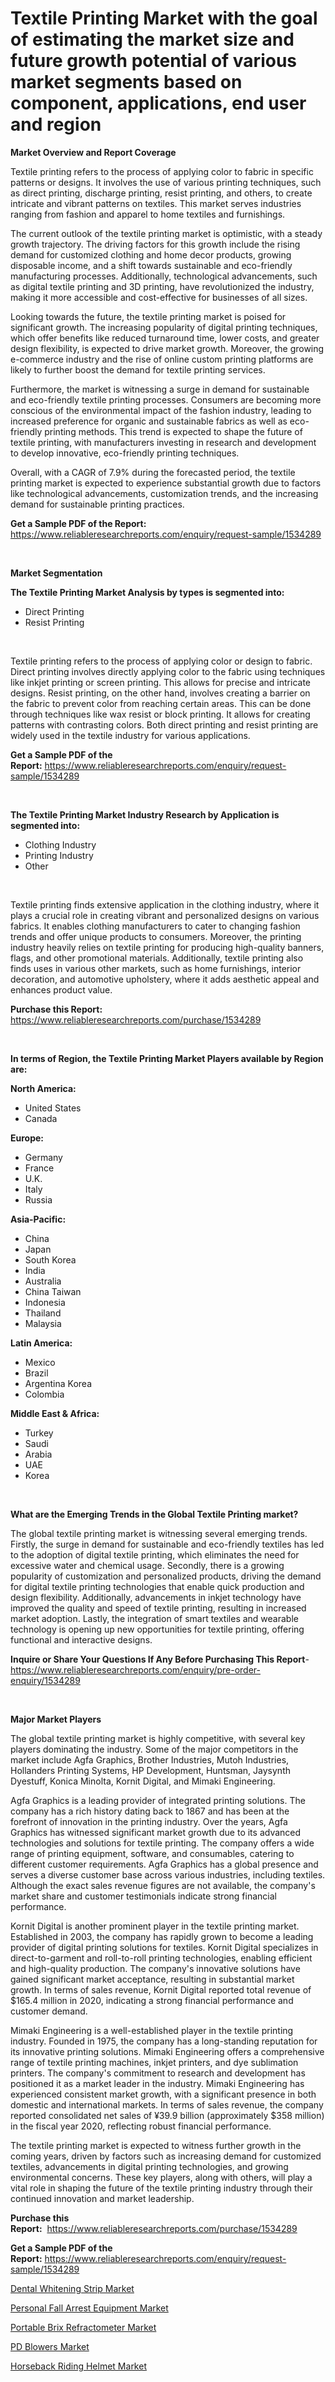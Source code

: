 <p><h1>Textile Printing Market with the goal of estimating the market size and future growth potential of various market segments based on component, applications, end user and region</h1></p><p><strong>Market Overview and Report Coverage</strong></p>
<p><p>Textile printing refers to the process of applying color to fabric in specific patterns or designs. It involves the use of various printing techniques, such as direct printing, discharge printing, resist printing, and others, to create intricate and vibrant patterns on textiles. This market serves industries ranging from fashion and apparel to home textiles and furnishings.</p><p>The current outlook of the textile printing market is optimistic, with a steady growth trajectory. The driving factors for this growth include the rising demand for customized clothing and home decor products, growing disposable income, and a shift towards sustainable and eco-friendly manufacturing processes. Additionally, technological advancements, such as digital textile printing and 3D printing, have revolutionized the industry, making it more accessible and cost-effective for businesses of all sizes.</p><p>Looking towards the future, the textile printing market is poised for significant growth. The increasing popularity of digital printing techniques, which offer benefits like reduced turnaround time, lower costs, and greater design flexibility, is expected to drive market growth. Moreover, the growing e-commerce industry and the rise of online custom printing platforms are likely to further boost the demand for textile printing services.</p><p>Furthermore, the market is witnessing a surge in demand for sustainable and eco-friendly textile printing processes. Consumers are becoming more conscious of the environmental impact of the fashion industry, leading to increased preference for organic and sustainable fabrics as well as eco-friendly printing methods. This trend is expected to shape the future of textile printing, with manufacturers investing in research and development to develop innovative, eco-friendly printing techniques.</p><p>Overall, with a CAGR of 7.9% during the forecasted period, the textile printing market is expected to experience substantial growth due to factors like technological advancements, customization trends, and the increasing demand for sustainable printing practices.</p></p>
<p><strong>Get a Sample PDF of the Report:</strong> <a href="https://www.reliableresearchreports.com/enquiry/request-sample/1534289">https://www.reliableresearchreports.com/enquiry/request-sample/1534289</a></p>
<p>&nbsp;</p>
<p><strong>Market Segmentation</strong></p>
<p><strong>The Textile Printing Market Analysis by types is segmented into:</strong></p>
<p><ul><li>Direct Printing</li><li>Resist Printing</li></ul></p>
<p>&nbsp;</p>
<p><p>Textile printing refers to the process of applying color or design to fabric. Direct printing involves directly applying color to the fabric using techniques like inkjet printing or screen printing. This allows for precise and intricate designs. Resist printing, on the other hand, involves creating a barrier on the fabric to prevent color from reaching certain areas. This can be done through techniques like wax resist or block printing. It allows for creating patterns with contrasting colors. Both direct printing and resist printing are widely used in the textile industry for various applications.</p></p>
<p><strong>Get a Sample PDF of the Report:</strong>&nbsp;<a href="https://www.reliableresearchreports.com/enquiry/request-sample/1534289">https://www.reliableresearchreports.com/enquiry/request-sample/1534289</a></p>
<p>&nbsp;</p>
<p><strong>The Textile Printing Market Industry Research by Application is segmented into:</strong></p>
<p><ul><li>Clothing Industry</li><li>Printing Industry</li><li>Other</li></ul></p>
<p>&nbsp;</p>
<p><p>Textile printing finds extensive application in the clothing industry, where it plays a crucial role in creating vibrant and personalized designs on various fabrics. It enables clothing manufacturers to cater to changing fashion trends and offer unique products to consumers. Moreover, the printing industry heavily relies on textile printing for producing high-quality banners, flags, and other promotional materials. Additionally, textile printing also finds uses in various other markets, such as home furnishings, interior decoration, and automotive upholstery, where it adds aesthetic appeal and enhances product value.</p></p>
<p><strong>Purchase this Report:</strong>&nbsp; <a href="https://www.reliableresearchreports.com/purchase/1534289">https://www.reliableresearchreports.com/purchase/1534289</a></p>
<p>&nbsp;</p>
<p><strong>In terms of Region, the Textile Printing Market Players available by Region are:</strong></p>
<p>
    <p> <strong> North America: </strong>
        <ul>
            <li>United States</li>
            <li>Canada</li>
        </ul>
        </p> 
    <p> <strong> Europe: </strong>
        <ul>
            <li>Germany</li>
            <li>France</li>
            <li>U.K.</li>
            <li>Italy</li>
            <li>Russia</li>
        </ul>
        </p> 
    <p> <strong> Asia-Pacific: </strong>
        <ul>
            <li>China</li>
            <li>Japan</li>
            <li>South Korea</li>
            <li>India</li>
            <li>Australia</li>
            <li>China Taiwan</li>
            <li>Indonesia</li>
            <li>Thailand</li>
            <li>Malaysia</li>
        </ul>
        </p> 
    <p> <strong> Latin America: </strong>
        <ul>
            <li>Mexico</li>
            <li>Brazil</li>
            <li>Argentina Korea</li>
            <li>Colombia</li>
        </ul>
        </p> 
    <p> <strong> Middle East & Africa: </strong>
        <ul>
            <li>Turkey</li>
            <li>Saudi</li>
            <li>Arabia</li>
            <li>UAE</li>
            <li>Korea</li>
        </ul>
    </p>
    </p>
<p>&nbsp;</p>
<p><strong>What are the Emerging Trends in the Global Textile Printing market?</strong></p>
<p><p>The global textile printing market is witnessing several emerging trends. Firstly, the surge in demand for sustainable and eco-friendly textiles has led to the adoption of digital textile printing, which eliminates the need for excessive water and chemical usage. Secondly, there is a growing popularity of customization and personalized products, driving the demand for digital textile printing technologies that enable quick production and design flexibility. Additionally, advancements in inkjet technology have improved the quality and speed of textile printing, resulting in increased market adoption. Lastly, the integration of smart textiles and wearable technology is opening up new opportunities for textile printing, offering functional and interactive designs.</p></p>
<p><strong>Inquire or Share Your Questions If Any Before Purchasing This Report</strong>- <a href="https://www.reliableresearchreports.com/enquiry/pre-order-enquiry/1534289">https://www.reliableresearchreports.com/enquiry/pre-order-enquiry/1534289</a></p>
<p>&nbsp;</p>
<p><strong>Major Market Players</strong></p>
<p><p>The global textile printing market is highly competitive, with several key players dominating the industry. Some of the major competitors in the market include Agfa Graphics, Brother Industries, Mutoh Industries, Hollanders Printing Systems, HP Development, Huntsman, Jaysynth Dyestuff, Konica Minolta, Kornit Digital, and Mimaki Engineering.</p><p>Agfa Graphics is a leading provider of integrated printing solutions. The company has a rich history dating back to 1867 and has been at the forefront of innovation in the printing industry. Over the years, Agfa Graphics has witnessed significant market growth due to its advanced technologies and solutions for textile printing. The company offers a wide range of printing equipment, software, and consumables, catering to different customer requirements. Agfa Graphics has a global presence and serves a diverse customer base across various industries, including textiles. Although the exact sales revenue figures are not available, the company's market share and customer testimonials indicate strong financial performance.</p><p>Kornit Digital is another prominent player in the textile printing market. Established in 2003, the company has rapidly grown to become a leading provider of digital printing solutions for textiles. Kornit Digital specializes in direct-to-garment and roll-to-roll printing technologies, enabling efficient and high-quality production. The company's innovative solutions have gained significant market acceptance, resulting in substantial market growth. In terms of sales revenue, Kornit Digital reported total revenue of $165.4 million in 2020, indicating a strong financial performance and customer demand.</p><p>Mimaki Engineering is a well-established player in the textile printing industry. Founded in 1975, the company has a long-standing reputation for its innovative printing solutions. Mimaki Engineering offers a comprehensive range of textile printing machines, inkjet printers, and dye sublimation printers. The company's commitment to research and development has positioned it as a market leader in the industry. Mimaki Engineering has experienced consistent market growth, with a significant presence in both domestic and international markets. In terms of sales revenue, the company reported consolidated net sales of ¥39.9 billion (approximately $358 million) in the fiscal year 2020, reflecting robust financial performance.</p><p>The textile printing market is expected to witness further growth in the coming years, driven by factors such as increasing demand for customized textiles, advancements in digital printing technologies, and growing environmental concerns. These key players, along with others, will play a vital role in shaping the future of the textile printing industry through their continued innovation and market leadership.</p></p>
<p><strong>Purchase this Report:</strong>&nbsp;&nbsp;<a href="https://www.reliableresearchreports.com/purchase/1534289">https://www.reliableresearchreports.com/purchase/1534289</a></p>
<p></p>
<p><strong>Get a Sample PDF of the Report:</strong>&nbsp;<a href="https://www.reliableresearchreports.com/enquiry/request-sample/1534289">https://www.reliableresearchreports.com/enquiry/request-sample/1534289</a></p>
<p><p><a href="https://medium.com/@alaynagrant2023/dental-whitening-strip-market-the-key-to-successful-business-strategy-forecast-till-2030-e85b86291f5b">Dental Whitening Strip Market</a></p><p><a href="https://medium.com/@jacesipes1996/personal-fall-arrest-equipment-market-size-market-outlook-and-market-forecast-2023-to-2030-f0384048ed4f">Personal Fall Arrest Equipment Market</a></p><p><a href="https://medium.com/@lylaberge1964/decoding-portable-brix-refractometer-market-metrics-market-share-trends-and-growth-patterns-1be6143eb792">Portable Brix Refractometer Market</a></p><p><a href="https://medium.com/@henrykihn/pd-blowers-market-research-report-its-history-and-forecast-2023-to-2030-1365520418e0">PD Blowers Market</a></p><p><a href="https://medium.com/@dexterhayes2023/horseback-riding-helmet-market-size-market-outlook-and-market-forecast-2023-to-2030-c4054a0e1fa8">Horseback Riding Helmet Market</a></p></p>